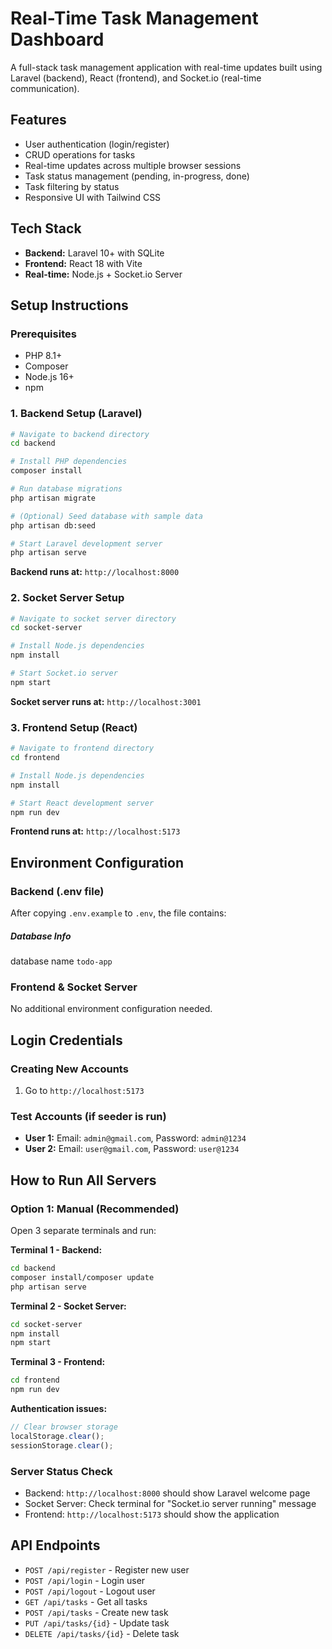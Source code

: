 # Real-Time Task Management Dashboard

A full-stack task management application with real-time updates built using Laravel (backend), React (frontend), and Socket.io (real-time communication).

## Features

- User authentication (login/register)
- CRUD operations for tasks
- Real-time updates across multiple browser sessions
- Task status management (pending, in-progress, done)
- Task filtering by status
- Responsive UI with Tailwind CSS

## Tech Stack

- **Backend:** Laravel 10+ with SQLite
- **Frontend:** React 18 with Vite
- **Real-time:** Node.js + Socket.io Server

## Setup Instructions

### Prerequisites
- PHP 8.1+
- Composer
- Node.js 16+
- npm

### 1. Backend Setup (Laravel)

```bash
# Navigate to backend directory
cd backend

# Install PHP dependencies
composer install

# Run database migrations
php artisan migrate

# (Optional) Seed database with sample data
php artisan db:seed

# Start Laravel development server
php artisan serve
```

**Backend runs at:** `http://localhost:8000`

### 2. Socket Server Setup

```bash
# Navigate to socket server directory
cd socket-server

# Install Node.js dependencies
npm install

# Start Socket.io server
npm start
```

**Socket server runs at:** `http://localhost:3001`

### 3. Frontend Setup (React)

```bash
# Navigate to frontend directory
cd frontend

# Install Node.js dependencies
npm install

# Start React development server
npm run dev
```

**Frontend runs at:** `http://localhost:5173`

## Environment Configuration

### Backend (.env file)
After copying `.env.example` to `.env`, the file contains:

##### Database Info
database name `todo-app`


### Frontend & Socket Server
No additional environment configuration needed.

## Login Credentials

### Creating New Accounts
1. Go to `http://localhost:5173`


### Test Accounts (if seeder is run)
- **User 1:** Email: `admin@gmail.com`, Password: `admin@1234`
- **User 2:** Email: `user@gmail.com`, Password: `user@1234`

## How to Run All Servers

### Option 1: Manual (Recommended)
Open 3 separate terminals and run:

**Terminal 1 - Backend:**
```bash
cd backend
composer install/composer update
php artisan serve
```

**Terminal 2 - Socket Server:**
```bash
cd socket-server
npm install
npm start
```

**Terminal 3 - Frontend:**
```bash
cd frontend
npm run dev
```



**Authentication issues:**
```javascript
// Clear browser storage
localStorage.clear();
sessionStorage.clear();
```

### Server Status Check
- Backend: `http://localhost:8000` should show Laravel welcome page
- Socket Server: Check terminal for "Socket.io server running" message
- Frontend: `http://localhost:5173` should show the application

## API Endpoints

- `POST /api/register` - Register new user
- `POST /api/login` - Login user
- `POST /api/logout` - Logout user
- `GET /api/tasks` - Get all tasks
- `POST /api/tasks` - Create new task
- `PUT /api/tasks/{id}` - Update task
- `DELETE /api/tasks/{id}` - Delete task